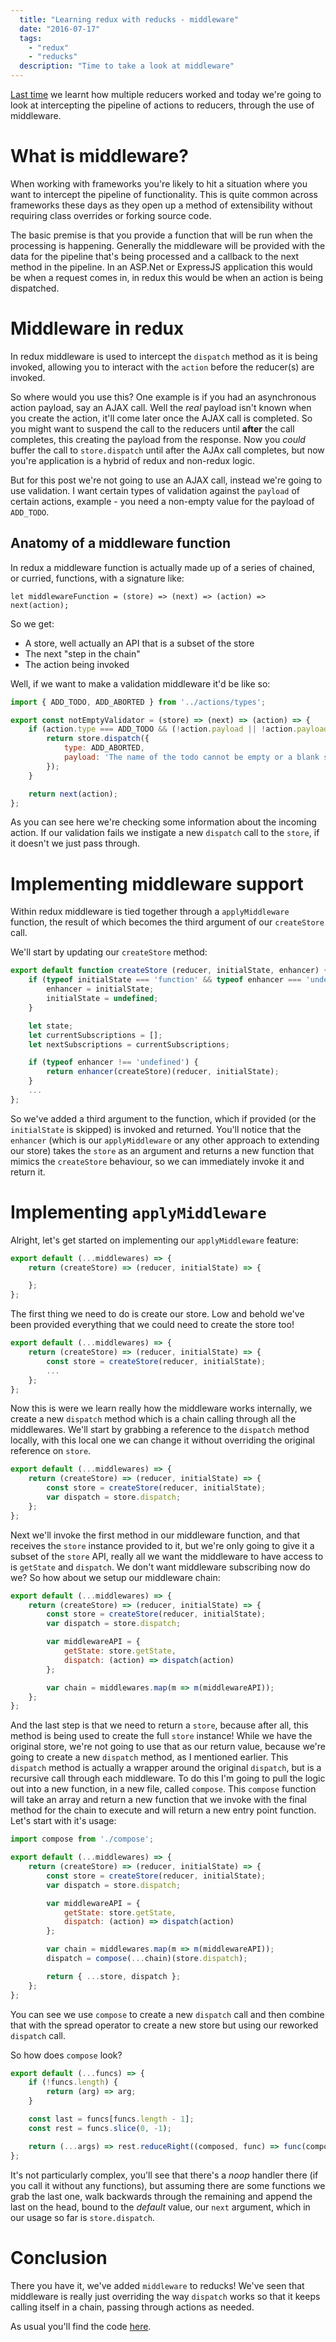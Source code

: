 ```yaml
---
  title: "Learning redux with reducks - middleware"
  date: "2016-07-17"
  tags: 
    - "redux"
    - "reducks"
  description: "Time to take a look at middleware"
---
```


[Last time](https://www.aaron-powell.com/posts/2016-06-27-learning-redux-with-reducks-multiple-reducers.html) we learnt how multiple reducers worked and today we're going to look at intercepting the pipeline of actions to reducers, through the use of middleware.

# What is middleware?

When working with frameworks you're likely to hit a situation where you want to intercept the pipeline of functionality. This is quite common across frameworks these days as they open up a method of extensibility without requiring class overrides or forking source code.

The basic premise is that you provide a function that will be run when the processing is happening. Generally the middleware will be provided with the data for the pipeline that's being processed and a callback to the next method in the pipeline. In an ASP.Net or ExpressJS application this would be when a request comes in, in redux this would be when an action is being dispatched.

# Middleware in redux

In redux middleware is used to intercept the `dispatch` method as it is being invoked, allowing you to interact with the `action` before the reducer(s) are invoked.

So where would you use this? One example is if you had an asynchronous action payload, say an AJAX call. Well the _real_ payload isn't known when you create the action, it'll come later once the AJAX call is completed. So you might want to suspend the call to the reducers until **after** the call completes, this creating the payload from the response. Now you _could_ buffer the call to `store.dispatch` until after the AJAx call completes, but now you're application is a hybrid of redux and non-redux logic.

But for this post we're not going to use an AJAX call, instead we're going to use validation. I want certain types of validation against the `payload` of certain actions, example - you need a non-empty value for the payload of `ADD_TODO`.

## Anatomy of a middleware function

In redux a middleware function is actually made up of a series of chained, or curried, functions, with a signature like:

```
let middlewareFunction = (store) => (next) => (action) => next(action);
```

So we get:

- A store, well actually an API that is a subset of the store
- The next "step in the chain"
- The action being invoked

Well, if we want to make a validation middleware it'd be like so:

```js
import { ADD_TODO, ADD_ABORTED } from '../actions/types';

export const notEmptyValidator = (store) => (next) => (action) => {
    if (action.type === ADD_TODO && (!action.payload || !action.payload.trim())) {
        return store.dispatch({
            type: ADD_ABORTED,
            payload: 'The name of the todo cannot be empty or a blank string'
        });
    }

    return next(action);
};
```

As you can see here we're checking some information about the incoming action. If our validation fails we instigate a new `dispatch` call to the `store`, if it doesn't we just pass through.

# Implementing middleware support

Within redux middleware is tied together through a `applyMiddleware` function, the result of which becomes the third argument of our `createStore` call.

We'll start by updating our `createStore` method:

```js
export default function createStore (reducer, initialState, enhancer) {
    if (typeof initialState === 'function' && typeof enhancer === 'undefined') {
        enhancer = initialState;
        initialState = undefined;
    }

    let state;
    let currentSubscriptions = [];
    let nextSubscriptions = currentSubscriptions;

    if (typeof enhancer !== 'undefined') {
        return enhancer(createStore)(reducer, initialState);
    }
    ...
};
```

So we've added a third argument to the function, which if provided (or the `initialState` is skipped) is invoked and returned. You'll notice that the `enhancer` (which is our `applyMiddleware` or any other approach to extending our store) takes the `store` as an argument and returns a new function that mimics the `createStore` behaviour, so we can immediately invoke it and return it.

# Implementing `applyMiddleware`

Alright, let's get started on implementing our `applyMiddleware` feature:

```js
export default (...middlewares) => {
    return (createStore) => (reducer, initialState) => {

    };
};
```

The first thing we need to do is create our store. Low and behold we've been provided everything that we could need to create the store too!

```js
export default (...middlewares) => {
    return (createStore) => (reducer, initialState) => {
        const store = createStore(reducer, initialState);
        ...
    };
};
```

Now this is were we learn really how the middleware works internally, we create a new `dispatch` method which is a chain calling through all the middlewares. We'll start by grabbing a reference to the `dispatch` method locally, with this local one we can change it without overriding the original reference on `store`.


```js
export default (...middlewares) => {
    return (createStore) => (reducer, initialState) => {
        const store = createStore(reducer, initialState);
        var dispatch = store.dispatch;
    };
};
```

Next we'll invoke the first method in our middleware function, and that receives the `store` instance provided to it, but we're only going to give it a subset of the `store` API, really all we want the middleware to have access to is `getState` and `dispatch`. We don't want middleware subscribing now do we? So how about we setup our middleware chain:

```js
export default (...middlewares) => {
    return (createStore) => (reducer, initialState) => {
        const store = createStore(reducer, initialState);
        var dispatch = store.dispatch;

        var middlewareAPI = {
            getState: store.getState,
            dispatch: (action) => dispatch(action)
        };

        var chain = middlewares.map(m => m(middlewareAPI));
    };
};
```

And the last step is that we need to return a `store`, because after all, this method is being used to create the full `store` instance! While we have the original store, we're not going to use that as our return value, because we're going to create a new `dispatch` method, as I mentioned earlier. This `dispatch` method is actually a wrapper around the original `dispatch`, but is a recursive call through each middleware. To do this I'm going to pull the logic out into a new function, in a new file, called `compose`. This `compose` function will take an array and return a new function that we invoke with the final method for the chain to execute and will return a new entry point function. Let's start with it's usage:

```js
import compose from './compose';

export default (...middlewares) => {
    return (createStore) => (reducer, initialState) => {
        const store = createStore(reducer, initialState);
        var dispatch = store.dispatch;

        var middlewareAPI = {
            getState: store.getState,
            dispatch: (action) => dispatch(action)
        };

        var chain = middlewares.map(m => m(middlewareAPI));
        dispatch = compose(...chain)(store.dispatch);

        return { ...store, dispatch };
    };
};
```

You can see we use `compose` to create a new `dispatch` call and then combine that with the spread operator to create a new store but using our reworked `dispatch` call.

So how does `compose` look?

```js
export default (...funcs) => {
    if (!funcs.length) {
        return (arg) => arg;
    }

    const last = funcs[funcs.length - 1];
    const rest = funcs.slice(0, -1);

    return (...args) => rest.reduceRight((composed, func) => func(composed), last(...args));
};
```

It's not particularly complex, you'll see that there's a _noop_ handler there (if you call it without any functions), but assuming there are some functions we grab the last one, walk backwards through the remaining and append the last on the head, bound to the _default_ value, our `next` argument, which in our usage so far is `store.dispatch`.

# Conclusion

There you have it, we've added `middleware` to reducks! We've seen that middleware is really just overriding the way `dispatch` works so that it keeps calling itself in a chain, passing through actions as needed.

As usual you'll find the code [here](https://github.com/aaronpowell/reducks/tree/demo-middleware).